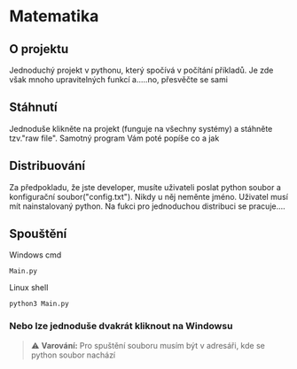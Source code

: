 # Matematika

## O projektu

Jednoduchý projekt v pythonu, který spočívá v počítání příkladů. Je zde však mnoho upravitelných funkcí a.....no, přesvěčte se sami

## Stáhnutí

Jednoduše klikněte na projekt (funguje na všechny systémy) a stáhněte tzv."raw file". Samotný program Vám poté popíše co a jak

## Distribuování

Za předpokladu, že jste developer, musíte uživateli poslat python soubor a konfigurační soubor("config.txt"). Nikdy u něj neměnte jméno. Uživatel musí mít nainstalovaný python. Na fukci pro jednoduchou distribuci se pracuje....

## Spouštění

Windows cmd
```batch
Main.py
```
Linux shell
```shell
python3 Main.py
```
### Nebo lze jednoduše dvakrát kliknout na Windowsu
> ⚠️ **Varování:**
> Pro spuštění souboru musím být v adresáři, kde se python soubor nachází

